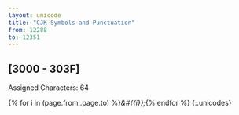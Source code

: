 ```yaml
---
layout: unicode
title: "CJK Symbols and Punctuation"
from: 12288
to: 12351
---
```


## 	[3000 - 303F]

Assigned Characters: 64

{% for i in (page.from..page.to) %}<i>&#{{i}};</i>{% endfor %}
{:.unicodes}
